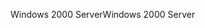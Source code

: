 <span data-ttu-id="1fcc7-101">Windows 2000 Server</span><span class="sxs-lookup"><span data-stu-id="1fcc7-101">Windows 2000 Server</span></span>